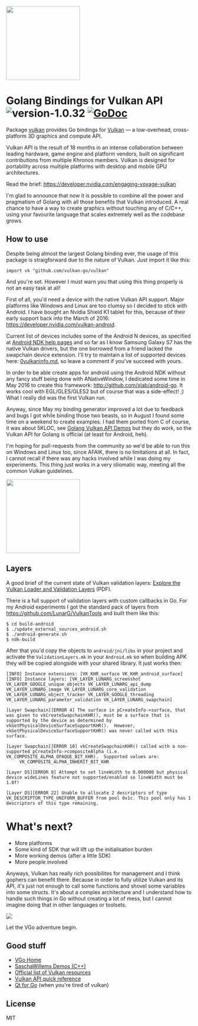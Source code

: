 <img src="https://cl.ly/2H2E3c0T1X16/Vulkan_500px_Mar15.png" width="200">

# Golang Bindings for Vulkan API ![version-1.0.32](https://img.shields.io/badge/version-1.0.32-lightgrey.svg) [![GoDoc](https://godoc.org/github.com/vulkan-go/vulkan?status.svg)](https://godoc.org/github.com/vulkan-go/vulkan)

Package [vulkan](https://github.com/vulkan-go/vulkan) provides Go bindings for [Vulkan](https://www.khronos.org/vulkan/) — a low-overhead, cross-platform 3D graphics and compute API.

Vulkan API is the result of 18 months in an intense collaboration between leading hardware, game engine and platform vendors, built on significant contributions from multiple Khronos members. Vulkan is designed for portability across multiple platforms with desktop and mobile GPU architectures.

Read the brief: https://developer.nvidia.com/engaging-voyage-vulkan

I'm glad to announce that now it is possible to combine all the power and pragmatism of Golang with
all those benefits that Vulkan introduced. A real chance to have a way to create graphics without touching
any of C/C++, using your favourite language that scales extremely well as the codebase grows.

## How to use

Despite being almost the largest Golang binding ever, the usage of this package is straigforward due to the nature of Vulkan. Just import it like this:

```
import vk "github.com/vulkan-go/vulkan"
```

And you're set. However I must warn you that using this thing properly is not an easy task at all!

First of all, you'd need a device with the native Vulkan API support. Major platforms like Windows and Linux are
too clumsy so I decided to stick with Android. I have bought an Nvidia Shield K1 tablet for this, because of their early support back into the March of 2016: https://developer.nvidia.com/vulkan-android.

Current list of devices includes some of the Android N devices, as specified at [Android NDK help pages](https://developer.android.com/ndk/guides/graphics/getting-started.html) and so far as I know Samsung Galaxy S7 has the native Vulkan drivers, but the one borrowed from a friend lacked the swapchain device extension. I'll try to maintain a list of supported devices here: [0vulkaninfo.md](https://gist.github.com/xlab/4caad9c24735d14d2c4d044d775c699b), so leave a comment if you've succeed with yours.

In order to be able create apps for android using the Android NDK without any fancy stuff being done with ANativeWindow,
I dedicated some time in May 2016 to create this framework: http://github.com/xlab/android-go. It works cool with EGL/GLES/GLES2 but of course that was a side-effect! ;) What I really did was the first Vulkan run.

Anyway, since May my binding generator improved a lot due to feedback and bugs I got while binding those two beasts,
so in August I found some time on a weekend to create examples. I had them ported from C of course, it was about 5KLOC, see [Golang Vulkan API Demos](https://github.com/vulkan-go/demos) but they do work, so the Vulkan API for Golang is official (at least for Android, heh).

I'm hoping for pull-requests from the community so we'd be able to run this on Windows and Linux too, since AFAIK, there is no limitations at all. In fact, I cannot recall if there was any hacks involved while I was doing my experiments. This thing just works in a very idiomatic way, meeting all the common Vulkan guidelines.

<a href="https://cl.ly/410g1n2r041E/screen.png"><img src="https://cl.ly/410g1n2r041E/screen.png" width="200"></a>

## Layers

A good brief of the current state of Vulkan validation layers: [Explore the Vulkan Loader and Validation Layers](https://lunarg.com/wp-content/uploads/2016/07/lunarg-birds-feather-session-siggraph-july-26-2016.pdf) (PDF).

There is a full support of validation layers with custom callbacks in Go. For my Android experiments I got the standard pack of layers from https://github.com/LunarG/VulkanTools and built them like this:

```
$ cd build-android
$ ./update_external_sources_android.sh
$ ./android-generate.sh
$ ndk-build
```

After that you'd copy the objects to `android/jni/libs` in your project and activate the `ValidationLayers.mk` in your `Android.mk` so when building APK they will be copied alongside with your shared library. It just works then:

```
[INFO] Instance extensions: [VK_KHR_surface VK_KHR_android_surface]
[INFO] Instance layers: [VK_LAYER_LUNARG_screenshot VK_LAYER_GOOGLE_unique_objects VK_LAYER_LUNARG_api_dump VK_LAYER_LUNARG_image VK_LAYER_LUNARG_core_validation VK_LAYER_LUNARG_object_tracker VK_LAYER_GOOGLE_threading VK_LAYER_LUNARG_parameter_validation VK_LAYER_LUNARG_swapchain]

[Layer Swapchain][ERROR 4] The surface in pCreateInfo->surface, that was given to vkCreateSwapchainKHR(), must be a surface that is supported by the device as determined by vkGetPhysicalDeviceSurfaceSupportKHR().  However, vkGetPhysicalDeviceSurfaceSupportKHR() was never called with this surface.

[Layer Swapchain][ERROR 10] vkCreateSwapchainKHR() called with a non-supported pCreateInfo->compositeAlpha (i.e. VK_COMPOSITE_ALPHA_OPAQUE_BIT_KHR).  Supported values are:
     VK_COMPOSITE_ALPHA_INHERIT_BIT_KHR

[Layer DS][ERROR 8] Attempt to set lineWidth to 0.000000 but physical device wideLines feature not supported/enabled so lineWidth must be 1.0f!

[Layer DS][ERROR 22] Unable to allocate 2 descriptors of type VK_DESCRIPTOR_TYPE_UNIFORM_BUFFER from pool 0x1c. This pool only has 1 descriptors of this type remaining.
```

# What's next?

* More platforms
* Some kind of SDK that will lift up the initialisation burden
* More working demos (after a little SDK)
* More people involved

Anyways, Vulkan has really rich possibilites for management and I think gophers can benefit there. Because in order to fully utilize Vulkan and its API, it's just not enough to call some functions and shovel some variables into some structs. It's about a complex architecture and I understand how to handle such things in Go without creating a lot of mess, but I cannot imagine doing that in other languages or toolsets.

[![](https://developer.nvidia.com/sites/default/files/akamai/gameworks/blog/Vulkan/vulkan_intro_management.png)](https://developer.nvidia.com/engaging-voyage-vulkan)

Let the VGo adventure begin.

## Good stuff

* [VGo Home](https://github.com/vulkan-go)
* [SaschaWillems Demos (C++)](https://github.com/SaschaWillems/Vulkan)
* [Official list of Vulkan resources](https://www.khronos.org/vulkan/resources)
* [Vulkan API quick reference](https://www.khronos.org/registry/vulkan/specs/1.0/refguide/Vulkan-1.0-web.pdf)
* [Qt for Go](https://github.com/therecipe/qt) (when you're tired of vulkan)

## License

MIT
